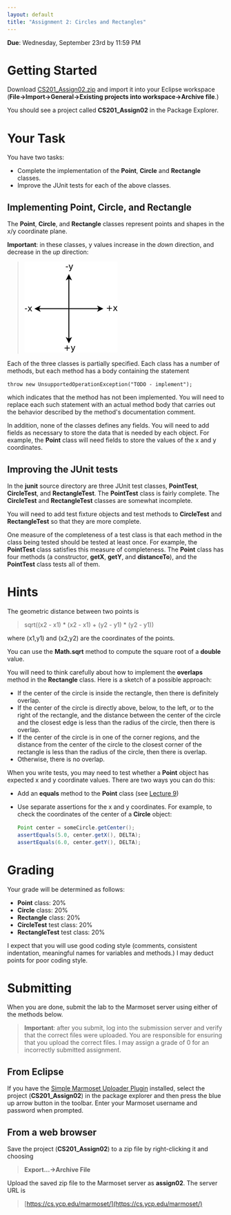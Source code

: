 ```yaml
---
layout: default
title: "Assignment 2: Circles and Rectangles"
---
```


**Due**: Wednesday, September 23rd by 11:59 PM

Getting Started
===============

Download [CS201\_Assign02.zip](CS201_Assign02.zip) and import it into your Eclipse workspace (**File&rarr;Import&rarr;General&rarr;Existing projects into workspace&rarr;Archive file**.)

You should see a project called **CS201\_Assign02** in the Package Explorer.

Your Task
=========

You have two tasks:

-   Complete the implementation of the **Point**, **Circle** and **Rectangle** classes.
-   Improve the JUnit tests for each of the above classes.

Implementing Point, Circle, and Rectangle
-----------------------------------------

The **Point**, **Circle**, and **Rectangle** classes represent points and shapes in the x/y coordinate plane.

**Important**: in these classes, y values increase in the *down* direction, and decrease in the *up* direction:

> ![image](images/assign02/plane.png)

Each of the three classes is partially specified. Each class has a number of methods, but each method has a body containing the statement

    throw new UnsupportedOperationException("TODO - implement");

which indicates that the method has not been implemented. You will need to replace each such statement with an actual method body that carries out the behavior described by the method's documentation comment.

In addition, none of the classes defines any fields. You will need to add fields as necessary to store the data that is needed by each object. For example, the **Point** class will need fields to store the values of the x and y coordinates.

Improving the JUnit tests
-------------------------

In the **junit** source directory are three JUnit test classes, **PointTest**, **CircleTest**, and **RectangleTest**. The **PointTest** class is fairly complete. The **CircleTest** and **RectangleTest** classes are somewhat incomplete.

You will need to add test fixture objects and test methods to **CircleTest** and **RectangleTest** so that they are more complete.

One measure of the completeness of a test class is that each method in the class being tested should be tested at least once. For example, the **PointTest** class satisfies this measure of completeness. The **Point** class has four methods (a constructor, **getX**, **getY**, and **distanceTo**), and the **PointTest** class tests all of them.

Hints
=====

The geometric distance between two points is

> sqrt((x2 - x1) \* (x2 - x1) + (y2 - y1) \* (y2 - y1))

where (x1,y1) and (x2,y2) are the coordinates of the points.

You can use the **Math.sqrt** method to compute the square root of a **double** value.

You will need to think carefully about how to implement the **overlaps** method in the **Rectangle** class.  Here is a sketch of a possible approach:

* If the center of the circle is inside the rectangle, then there is definitely overlap.
* If the center of the circle is directly above, below, to the left, or to the right of the rectangle, and the distance between the center of the circle and the closest edge is less than the radius of the circle, then there is overlap.
* If the center of the circle is in one of the corner regions, and the distance from the center of the circle to the closest corner of the rectangle is less than the radius of the circle, then there is overlap.
* Otherwise, there is no overlap.

When you write tests, you may need to test whether a **Point** object has expected x and y coordinate values.  There are two ways you can do this:

* Add an **equals** method to the **Point** class (see [Lecture 9](../lectures/lecture09.html))
* Use separate assertions for the x and y coordinates.  For example, to check the coordinates of the center of a **Circle** object:

     ```java
     Point center = someCircle.getCenter();
     assertEquals(5.0, center.getX(), DELTA);
     assertEquals(6.0, center.getY(), DELTA);
     ```


Grading
=======

Your grade will be determined as follows:

-   **Point** class: 20%
-   **Circle** class: 20%
-   **Rectangle** class: 20%
-   **CircleTest** test class: 20%
-   **RectangleTest** test class: 20%

I expect that you will use good coding style (comments, consistent indentation, meaningful names for variables and methods.) I may deduct points for poor coding style.

Submitting
==========

When you are done, submit the lab to the Marmoset server using either of the methods below.

> **Important**: after you submit, log into the submission server and verify that the correct files were uploaded. You are responsible for ensuring that you upload the correct files. I may assign a grade of 0 for an incorrectly submitted assignment.

From Eclipse
------------

If you have the [Simple Marmoset Uploader Plugin](../resources/index.html) installed, select the project (**CS201\_Assign02**) in the package explorer and then press the blue up arrow button in the toolbar. Enter your Marmoset username and password when prompted.

From a web browser
------------------

Save the project (**CS201\_Assign02**) to a zip file by right-clicking it and choosing

> **Export...&rarr;Archive File**

Upload the saved zip file to the Marmoset server as **assign02**. The server URL is

> [https://cs.ycp.edu/marmoset/](https://cs.ycp.edu/marmoset/)
